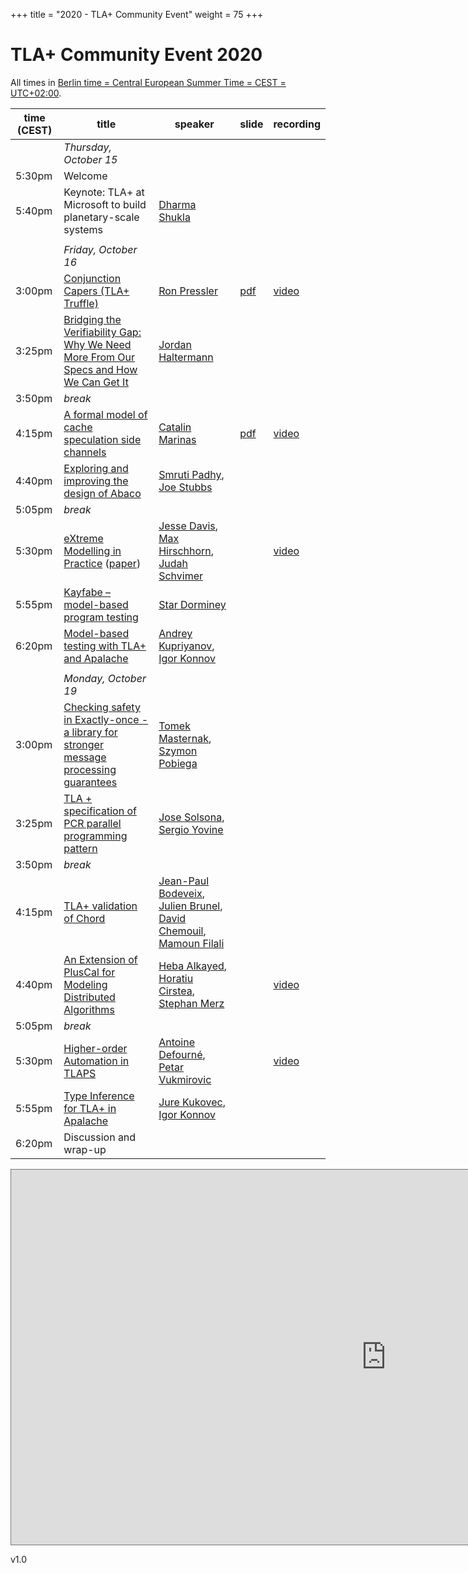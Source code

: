 +++
title = "2020 - TLA+ Community Event"
weight = 75
+++

# TLA+ Community Event 2020

All times in [Berlin time = Central European Summer Time = CEST = UTC+02:00](https://www.timeanddate.com/time/zones/cest).

time (CEST)  | title  | speaker | slide | recording |
------|--------|---------|--------|------------
 |  | *Thursday, October 15* |
5:30pm | Welcome |  |  |  |
5:40pm | Keynote: TLA+ at Microsoft to build planetary-scale systems | [Dharma Shukla](https://www.linkedin.com/in/dharmashukla/) |  |  |
 | |
 |  | *Friday, October 16* |
3:00pm | [Conjunction Capers (TLA+ Truffle)](/2020/04-Ron_Pressler-TLA+_Truffle_Composition_Capers.pdf) | [Ron Pressler](https://pron.github.io/) | [pdf](/2020/04-Ron_Pressler-TLA+_Truffle_Composition_Capers-Slides.pdf) | [video](https://youtu.be/TP3SY0EUV2A) |
3:25pm | [Bridging the Verifiability Gap: Why We Need More From Our Specs and How We Can Get It](/2020/13-Jordan_Halterman_Bridging_the_verifiability_gap.pdf) | [Jordan Haltermann](https://www.linkedin.com/in/jordanhalterman/) |  |  |
3:50pm | *break* | 
4:15pm | [A formal model of cache speculation side channels](/2020/01-Catalin_Marinas-A_Formal_Model_of_Cache_Speculation_Side-Channels.pdf) | [Catalin Marinas](https://www.linkedin.com/in/cmarinas/) | [pdf](/2020/01-Catalin_Marinas-A_Formal_Model_of_Cache_Speculation_Side-Channels-Slides.pdf)  | [video](https://youtu.be/Le1R9P5H9C4) |
4:40pm | [Exploring and improving the design of Abaco](/2020/12-Padhy_and_Stubbs-Exploring_and_Improving_Design_of_Abaco_with_TLA+.pdf) | [Smruti Padhy](https://www.tacc.utexas.edu/about/directory/smruti-padhy), [Joe Stubbs](https://www.tacc.utexas.edu/about/directory/joe-stubbs) |  |  |
5:05pm | *break* | 
5:30pm | [eXtreme Modelling in Practice](/2020/02-Davis_et_al-eXtreme_Modelling_in_Practice.pdf) ([paper](http://www.vldb.org/pvldb/vol13/p1346-davis.pdf)) | [Jesse Davis](https://www.linkedin.com/in/ajessejiryudavis/), [Max Hirschhorn](https://www.linkedin.com/in/maxhirschhorn/), [Judah Schvimer](https://www.linkedin.com/in/judahschvimer/) |  | [video](https://youtu.be/IIGzXX72weQ)  |
5:55pm | [Kayfabe – model-based program testing](/2020/11-Star_Dorminey-Kayfabe_Model_based_program_testing_with_TLC.pdf) | [Star Dorminey]() |  |  |
6:20pm | [Model-based testing with TLA+ and Apalache](/2020/09-Kuprianov_and_Konnov-Model-based_testing_with_TLA_+_and_Apalache.pdf) | [Andrey Kupriyanov](https://www.linkedin.com/in/andrey-kupriyanov-3b43247b/), [Igor Konnov](https://www.linkedin.com/in/igor-konnov-7683241/) |  |  |
 | |
 |  | *Monday, October 19* |
3:00pm | [Checking safety in Exactly-once - a library for stronger message processing guarantees](/2020/06-Masternak_and_Pobiega-Checking_safety_in_Exactly-once-a_library_for_stronger_message_processing_guarantees.pdf) | [Tomek Masternak](https://www.linkedin.com/in/tomek-masternak-9142602/), [Szymon Pobiega](https://www.linkedin.com/in/szymonpobiega/) |  |  |
3:25pm | [TLA + specification of PCR parallel programming pattern](/2020/10-Yovine_and_Solsona-TLA_+_specification_of_PCR_parallel_programming_pattern.pdf) | [Jose Solsona](https://www.linkedin.com/in/josedusolsona/), [Sergio Yovine](https://docentes.ort.edu.uy/perfil.jsp?docenteId=19906) |  |  |
3:50pm | *break* | 
4:15pm | [TLA+ validation of Chord](/2020/08-Mamoun_Filali_et_al-A_TLA+_validation_of_the_Chord_protocol.pdf) | [Jean-Paul Bodeveix](https://www.irit.fr/~Jean-Paul.Bodeveix/), [Julien Brunel](https://www.onera.fr/en/staff/julien-brunel), [David Chemouil](https://www.onera.fr/fr/staff/david-chemouil), [Mamoun Filali](https://www.irit.fr/~Mamoun.Filali/) |  |  |
4:40pm | [An Extension of PlusCal for Modeling Distributed Algorithms](/2020/03-Heba_AlKayed-An_Extension_of_PlusCal_for_Modeling_Distributed_Algorithms.pdf) | [Heba Alkayed](https://www.linkedin.com/in/heba-alkayed-5799b6121/), [Horatiu Cirstea](https://members.loria.fr/HCirstea/), [Stephan Merz](https://members.loria.fr/SMerz/) |  | [video](https://youtu.be/b9oAxycOUIA) |
5:05pm | *break* | 
5:30pm | [Higher-order Automation in TLAPS](/2020/05-Defourne_and_Vukmirovic-Higher-order_Automation_in_TLAPSs.pdf) | [Antoine Defourné](https://www.linkedin.com/in/antoine-defourné-90795b106/), [Petar Vukmirovic](https://research.vu.nl/en/persons/petar-vukmirovic) |  | [video](https://youtu.be/2D6gruDMwC4) |
5:55pm | [Type Inference for TLA+ in Apalache](/2020/07-Kukovec_and_Konnov-Type_Inference_for_TLA_+_in_Apalache.pdf) | [Jure Kukovec](https://informatics.tuwien.ac.at/people/jure-kukovec), [Igor Konnov](https://www.linkedin.com/in/igor-konnov-7683241/) |  |  |
6:20pm | Discussion and wrap-up |


<iframe src="https://calendar.google.com/calendar/embed?height=600&amp;wkst=1&amp;bgcolor=%23ffffff&amp;ctz=America%2FLos_Angeles&amp;src=cm9laDdubDZsajZsZWw1M2tyb2txcmtkY2dAZ3JvdXAuY2FsZW5kYXIuZ29vZ2xlLmNvbQ&amp;color=%23D50000" style="border:solid 1px #777" width="1200" height="600" frameborder="0" scrolling="no"></iframe>

v1.0